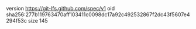 version https://git-lfs.github.com/spec/v1
oid sha256:277b119763470aff103411c0098dc17a92c492532867f2dc43f5607e4294f53c
size 145
